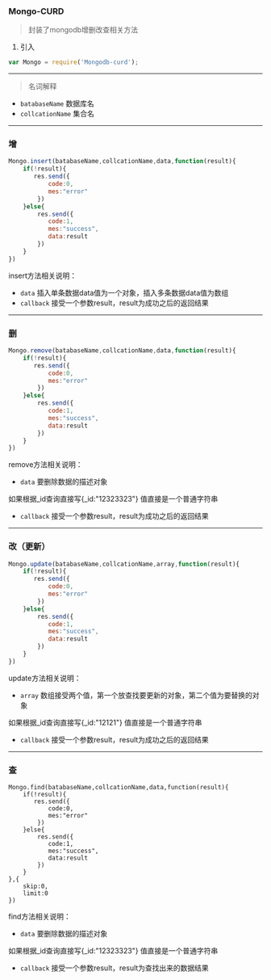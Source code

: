 ### Mongo-CURD

> 封装了mongodb增删改查相关方法

1. 引入

```js
var Mongo = require('Mongodb-curd');
```
---

> 名词解释

- `batabaseName` 数据库名
- `collcationName` 集合名

---

### 增
```js
Mongo.insert(batabaseName,collcationName,data,function(result){
    if(!result){
       res.send({
           code:0,
           mes:"error"
        })
    }else{
        res.send({
           code:1,
           mes:"success",
           data:result
        })
    }
})
```
insert方法相关说明：

- `data` 插入单条数据data值为一个对象，插入多条数据data值为数组
- `callback` 接受一个参数result，result为成功之后的返回结果

--- 

### 删
```js
Mongo.remove(batabaseName,collcationName,data,function(result){
    if(!result){
       res.send({
           code:0,
           mes:"error"
        })
    }else{
        res.send({
           code:1,
           mes:"success",
           data:result
        })
    }
})
```
remove方法相关说明：

- `data` 要删除数据的描述对象

如果根据_id查询直接写{_id:"12323323"} 值直接是一个普通字符串

- `callback` 接受一个参数result，result为成功之后的返回结果

---

### 改（更新）
```js
Mongo.update(batabaseName,collcationName,array,function(result){
    if(!result){
       res.send({
           code:0,
           mes:"error"
        })
    }else{
        res.send({
           code:1,
           mes:"success",
           data:result
        })
    }
})
```
update方法相关说明：

- `array` 数组接受两个值，第一个放查找要更新的对象，第二个值为要替换的对象

如果根据_id查询直接写{_id:"12121"} 值直接是一个普通字符串

- `callback` 接受一个参数result，result为成功之后的返回结果
---

### 查

```
Mongo.find(batabaseName,collcationName,data,function(result){
    if(!result){
       res.send({
           code:0,
           mes:"error"
        })
    }else{
        res.send({
           code:1,
           mes:"success",
           data:result
        })
    }
},{
    skip:0,
    limit:0
})

```
find方法相关说明：

- `data`  要删除数据的描述对象

如果根据_id查询直接写{_id:"12323323"} 值直接是一个普通字符串

- `callback` 接受一个参数result，result为查找出来的数据结果